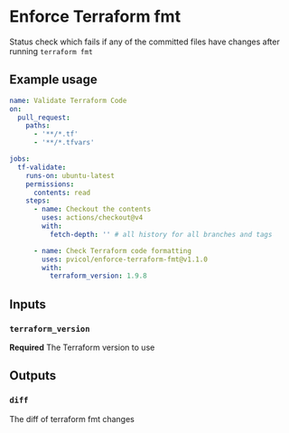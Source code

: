 # Enforce Terraform fmt
Status check which fails if any of the committed files have changes after running `terraform fmt`

## Example usage
```yaml
name: Validate Terraform Code
on:
  pull_request:
    paths:
      - '**/*.tf'
      - '**/*.tfvars'

jobs:
  tf-validate:
    runs-on: ubuntu-latest
    permissions:
      contents: read
    steps:
      - name: Checkout the contents
        uses: actions/checkout@v4
        with:
          fetch-depth: '' # all history for all branches and tags

      - name: Check Terraform code formatting
        uses: pvicol/enforce-terraform-fmt@v1.1.0
        with:
          terraform_version: 1.9.8

```

## Inputs
### `terraform_version`
**Required** The Terraform version to use

## Outputs
### `diff`
The diff of terraform fmt changes
